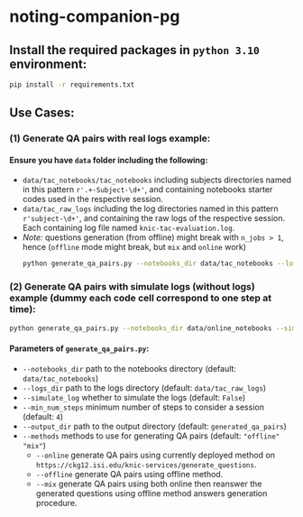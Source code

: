 # noting-companion-pg

## Install the required packages in `python 3.10` environment:
```bash
pip install -r requirements.txt
```

## Use Cases:
### **(1)**  Generate QA pairs with real logs example:

#### Ensure you have `data` folder including the following:
- `data/tac_notebooks/tac_notebooks` including subjects directories named in this pattern `r'.+-Subject-\d+'`, and containing notebooks starter codes used in the respective session.
- `data/tac_raw_logs` including the log directories named in this pattern `r'subject-\d+'`, and containing the raw logs of the respective session. Each containing log file named `knic-tac-evaluation.log`.
- *Note:* questions generation (from offline) might break with `n_jobs > 1`, hence (`offline` mode might break, but `mix` and `online` work)
    ```bash
    python generate_qa_pairs.py --notebooks_dir data/tac_notebooks --logs_dir data/tac_raw_logs --min_num_steps 4 --output_dir generated_qa_pairs --methods "offline" "mix"
    ```

### **(2)** Generate QA pairs with simulate logs (without logs) example (dummy each code cell correspond to one step at time):


```bash
python generate_qa_pairs.py --notebooks_dir data/online_notebooks --simulate_log --methods "offline" "mix" --output_dir generated_qa_pairs
```

#### Parameters of `generate_qa_pairs.py`:
- `--notebooks_dir` path to the notebooks directory (default: `data/tac_notebooks`)
- `--logs_dir` path to the logs directory (default: `data/tac_raw_logs`)
- `--simulate_log` whether to simulate the logs (default: `False`)
- `--min_num_steps` minimum number of steps to consider a session (default: `4`)
- `--output_dir` path to the output directory (default: `generated_qa_pairs`)
- `--methods` methods to use for generating QA pairs (default: `"offline" "mix"`)
    - `--online` generate QA pairs using currently deployed method on `https://ckg12.isi.edu/knic-services/generate_questions`.
    - `--offline` generate QA pairs using offline method.
    - `--mix` generate QA pairs using both online then reanswer the generated questions using offline method answers generation procedure.

